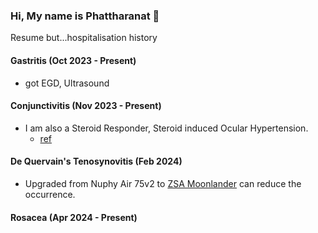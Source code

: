 ### Hi, My name is Phattharanat 👋

Resume but...hospitalisation history

#### Gastritis (Oct 2023 - Present)

- got EGD, Ultrasound

#### Conjunctivitis (Nov 2023 - Present)

- I am also a Steroid Responder, Steroid induced Ocular Hypertension.
  - [ref](https://eyewiki.aao.org/Steroid-Induced_Glaucoma)

#### De Quervain's Tenosynovitis (Feb 2024)

- Upgraded from Nuphy Air 75v2 to [ZSA Moonlander](https://www.zsa.io/moonlander) can reduce the occurrence.

#### Rosacea (Apr 2024 - Present)
